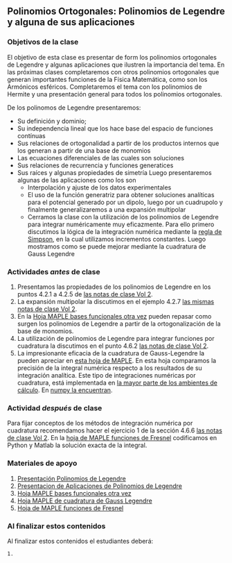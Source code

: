 ## Polinomios Ortogonales: Polinomios de Legendre y alguna de sus aplicaciones

### Objetivos de la clase
El objetivo de esta clase es presentar de form los polinomios ortogonales de Legendre y algunas aplicaciones que ilustren la importancia del tema. En las próximas clases completaremos con otros polinomios ortogonales que generan importantes funciones de la Física Matemática, como son los Armónicos esféricos. Completaremos el tema con los polinomios de Hermite y una presentación general para todos los polinomios ortogonales.

De los polinomos de Legendre presentaremos:
  + Su definición y dominio;
  + Su independencia lineal que los hace base del espacio de funciones contínuas
  + Sus relaciones de ortogonalidad a partir de los productos internos que los generan a partir de una base de monomios
  + Las ecuaciones diferenciales de las cuales son soluciones
  + Sus relaciones de recurrencia y funciones generatices
  + Sus raíces y algunas propiedades de simetría
Luego presentaremos algunas de las aplicaciones como los son
    + Interpolación y ajuste de los datos experimentales
    + El uso de la función generatriz para obtener soluciones analíticas para el potencial generado por un dipolo, luego por un cuadrupolo y finalmente generalizaremos a una expansión multipolar
    + Cerramos la clase con la utilización de los polinomios de Legendre para integrar numéricamente muy eficazmente. Para ello primero discutimos la lógica de la integración numérica mediante la [regla de Simpson](https://pythonnumericalmethods.berkeley.edu/notebooks/chapter21.04-Simpsons-Rule.html), en la cual utilizamos incrementos constantes. Luego mostramos como se puede mejorar mediante la cuadratura de Gauss Legendre

### Actividades *antes* de clase
 1. Presentamos las propiedades de los polinomios de Legendre en los puntos 4.2.1 a 4.2.5 de [las notas de clase Vol 2](https://github.com/nunezluis/MisCursos/blob/main/MisMateriales/LibrosCapitulos/VolumenDOS.pdf).
 2. La expansión multipolar la discutimos en el ejemplo 4.2.7 [las mismas notas de clase Vol 2](https://github.com/nunezluis/MisCursos/blob/main/MisMateriales/LibrosCapitulos/VolumenDOS.pdf).
 3. En la [Hoja MAPLE bases funcionales otra vez](https://htmlpreview.github.io/?https://github.com/nunezluis/MisCursos/blob/main/MisMateriales/ProgramasScripts/BasesFuncionales/BasesFuncionales.html) pueden repasar como surgen los polinomios de Legendre a partir de la ortogonalización de la base de monomios.
 4. La utilización de polinomios de Legendre para integrar funciones por cuadratura la discutimos en el punto 4.6.2  [las notas de clase Vol 2](https://github.com/nunezluis/MisCursos/blob/main/MisMateriales/LibrosCapitulos/VolumenDOS.pdf).
 5. La impresionante eficacia de la cuadratura de Gauss-Legendre la pueden apreciar en [esta hoja de MAPLE](https://htmlpreview.github.io/?https://github.com/nunezluis/MisCursos/blob/main/MisMateriales/ProgramasScripts/FuncionesEspeciales/CuadraturaGauss/CuadraturaGaussLegendre1.html). En esta hoja comparamos la precisión de la integral numérica respecto a los resultados de su integración analítica. Este tipo de integraciones numéricas por cuadratura, está implementada en [la mayor parte de los ambientes de cálculo](https://rosettacode.org/wiki/Numerical_integration/Gauss-Legendre_Quadrature). En [numpy la encuentran](https://numpy.org/doc/stable/reference/generated/numpy.polynomial.legendre.leggauss.html).  

### Actividad *después* de clase
Para fijar conceptos de los métodos de integración numérica por cuadratura recomendamos hacer el ejercicio 1 de la sección 4.6.6 [las notas de clase Vol 2](https://github.com/nunezluis/MisCursos/blob/main/MisMateriales/LibrosCapitulos/VolumenDOS.pdf). En la [hoja de MAPLE funciones de Fresnel](https://htmlpreview.github.io/?https://github.com/nunezluis/MisCursos/blob/main/MisMateriales/ProgramasScripts/FuncionesEspeciales/Fresnel/Fresnel.html) codificamos en Python y Matlab la solución exacta de la integral.

### Materiales de apoyo
  1. [Presentación Polinomios de Legendre](https://github.com/nunezluis/MisCursos/blob/main/MisMateriales/Presentaciones/M2_22Legendre.pdf)
  2. [Presentacion de Aplicaciones de Polinomios de Legendre](https://github.com/nunezluis/MisCursos/blob/main/MisMateriales/Presentaciones/M2_25LegendreApp.pdf)
  3. [Hoja MAPLE bases funcionales otra vez](https://htmlpreview.github.io/?https://github.com/nunezluis/MisCursos/blob/main/MisMateriales/ProgramasScripts/BasesFuncionales/BasesFuncionales.html)
  4. [Hoja MAPLE de cuadratura de Gauss Legendre](https://htmlpreview.github.io/?https://github.com/nunezluis/MisCursos/blob/main/MisMateriales/ProgramasScripts/FuncionesEspeciales/CuadraturaGauss/CuadraturaGaussLegendre1.html)
  5. [Hoja de MAPLE funciones de Fresnel](https://htmlpreview.github.io/?https://github.com/nunezluis/MisCursos/blob/main/MisMateriales/ProgramasScripts/FuncionesEspeciales/Fresnel/Fresnel.html)

### Al finalizar estos contenidos
Al finalizar estos contenidos el estudiantes deberá:

    1.
